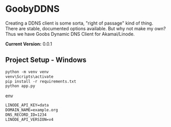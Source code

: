 # GoobyDDNS

Creating a DDNS client is some sorta, "right of passage" kind of thing. There are stable, documented options available. But why not make my own? Thus we have Goobs Dynamic DNS Client for Akamai/Linode.

**Current Version:** 0.0.1

## Project Setup - Windows

```txt
python -m venv venv
venv\Scripts\activate
pip install -r requirements.txt
python app.py
```

env

```txt
LINODE_API_KEY=data
DOMAIN_NAME=example.org
DNS_RECORD_ID=1234
LINODE_API_VERSION=v4


